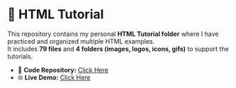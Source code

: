 # 📘 HTML Tutorial 

This repository contains my personal **HTML Tutorial folder** where I have practiced and organized multiple HTML examples.  
It includes **79 files** and **4 folders (images, logos, icons, gifs)** to support the tutorials.  
- 📂 **Code Repository:** [Click Here](https://github.com/btechshubh2025/HTML-TUTORIAL)  
- 🌐 **Live Demo:** [Click Here](https://btechshubh2025.github.io/HTML-TUTORIAL/)  
